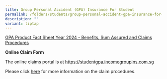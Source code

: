 ```yaml
---
title: Group Personal Accident (GPA) Insurance For Student
permalink: /folders/students/group-personal-accident-gpa-insurance-for-student/
description: ""
variant: tiptap
---
```

<p><a href="/files/GPA_Product_Fact_Sheet_Year_2024___Benefits__Sum_Assured_and_Claims_Procedures.pdf" rel="noopener noreferrer nofollow" target="_blank">GPA Product Fact Sheet Year 2024 - Benefits, Sum Assured and Claims Procedures</a>
</p>
<p><strong>Online Claim Form</strong>
</p>
<p>The online claims portal is at&nbsp;<a href="https://studentgpa.incomegroupins.com.sg" rel="noopener noreferrer nofollow" target="_blank">https://studentgpa.incomegroupins.com.sg</a>
</p>
<p>Please click&nbsp;<a href="https://mhcasia.com/managedcare/0-uploads/2019/Student%20GPA%20User%20Guide%20-%20Parent.pdf" rel="noopener noreferrer nofollow" target="_blank">here</a>&nbsp;for
more information on the claim procedures.</p>